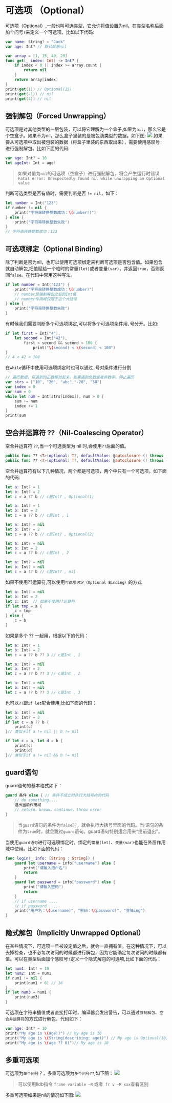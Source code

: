 # 可选项 （Optional）
可选项（Optional）,一般也叫可选类型，它允许将值设置为nil。在类型名称后面加个问号` ? `来定义一个可选项。比如以下代码:
```swift
var name: String? = "Jack"
var age: Int? // 默认就是nil

var array = [1, 15, 40, 29]
func get(_ index: Int) -> Int? {
    if index < 0 || index >= array.count {
        return nil
    }
    return array[index]
}
print(get(1)) // Optional(15)
print(get(-1)) // nil
print(get(4)) // nil
```

## 强制解包（Forced Unwrapping）
可选项是对其他类型的一层包装，可以将它理解为一个盒子,如果为`nil`，那么它是个空盒子。如果不为nil，那么盒子里装的是被包装类型的数据。如下图:
![](../imgs/swift/ios_swift_13.png)
如果要从可选项中取出被包装的数据（将盒子里装的东西取出来），需要使用感叹号` ! `进行强制解包。比如下面的代码:
```swift
var age: Int? = 10
let ageInt: Int = age!
```
>如果对值为`nil`的可选项（空盒子）进行强制解包，将会产生运行时错误`Fatal error: Unexpectedly found nil while unwrapping an Optional value`

判断可选类型是否有值时，需要判断是否 `!= nil`，如下：
```swift
let number = Int("123")
if number != nil {
    print("字符串转换整数成功：\(number!)")
} else {
    print("字符串转换整数失败")
}
// 字符串转换整数成功：123
```

## 可选项绑定（Optional Binding）
除了判断是否为nil，也可以使用可选项绑定来判断可选项是否包含值。如果包含就自动解包,把值赋给一个临时的常量`(let)`或者变量`(var)`，并返回`true`，否则返回`false`。在代码中常用这种写法。
```swift
if let number = Int("123") {
    print("字符串转换整数成功：\(number)")
    // number是强制解包之后的Int值
    // number作用域仅限于这个大括号
} else {
    print("字符串转换整数失败")
}
```
有时候我们需要判断多个可选项绑定,可以将多个可选项条件用`,`号分开。比如:
```swift
if let first = Int("4"),
    let second = Int("42"),
        first < second && second < 100 {
            print("\(second) < \(second) < 100")
}
// 4 < 42 < 100
```
在`while`循环中使用可选项绑定时也可以通过`,`号对条件进行分割
```swift
// 遍历数组，将遇到的正数都加起来，如果遇到负数或者非数字，停止遍历
var strs = ["10", "20", "abc","-20", "30"]
var index = 0
var sum = 0
while let num = Int(strs[index]), num > 0 {
    sum += num
    index += 1
}
print(sum
```

## 空合并运算符 ??（Nil-Coalescing Operator）
空合并运算符 `??`,当一个可选类型为 nil 时,会使用`??`后面的值。
```swift
public func ?? <T>(optional: T?, defaultValue: @autoclosure () throws -> T?) rethrows -> T?
public func ?? <T>(optional: T?, defaultValue: @autoclosure () throws -> T) rethrows -> T
```
空合并运算符有以下几种情况，两个都是可选项，两个中只有一个可选项，如下面的代码:
```swift
let a: Int? = 1
let b: Int? = 2
let c = a ?? b // c是Int? , Optional(1) 

let a: Int? = 1
let b: Int = 2
let c = a ?? b // c是Int , 1

let a: Int? = nil
let b: Int? = 2
let c = a ?? b // c是Int? , Optional(2)

let a: Int? = nil
let b: Int = 2
let c = a ?? b // c是Int , 2

let a: Int? = nil
let b: Int? = nil
let c = a ?? b // c是Int? , nil
```
如果不使用??运算符,可以使用`可选项绑定（Optional Binding）`的方式
```swift
let a: Int? = nil
let b: Int = 2
let c: Int  // 如果不使用??运算符
if let tmp = a {
    c = tmp
} else {
    c = b
}
```
如果是多个 ?? 一起用，根据以下的代码：
```swift
let a: Int? = 1
let b: Int? = 2
let c = a ?? b ?? 3 // c是Int , 1

let a: Int? = nil
let b: Int? = 2
let c = a ?? b ?? 3 // c是Int , 2

let a: Int? = nil
let b: Int? = nil
let c = a ?? b ?? 3 // c是Int , 3
```
也可以` ?? `跟` if let `配合使用,比如下面的代码：
```swift
let a: Int? = nil
let b: Int? = 2
if let c = a ?? b {
    print(c)
}// 类似于if a != nil || b != nil

if let c = a, let d = b {
    print(c)
    print(d)
}// 类似于if a != nil && b != nil
```

## guard语句
guard语句的基本格式如下：
```swift
guard 条件 else { // 条件不成立时执行大括号内的代码
    // do something....
    退出当前作用域
    // return、break、continue、throw error
}
```
>当`guard`语句的条件为`false`时，就会执行大括号里面的代码。当·语句的条件为`true`时，就会跳过`guard`语句。guard语句特别适合用来“提前退出”。

当使用`guard语句`进行可选项绑定时，绑定的`常量(let)`、`变量(var)`也能在外层作用域中使用。比如下面的代码：
```swift
func login(_ info: [String : String]) {
    guard let username = info["username"] else {
        print("请输入用户名")
        return
    }
    guard let password = info["password"] else {
        print("请输入密码")
        return
    }
    // if username ....
    // if password ....
    print("用户名：\(username)", "密码：\(password)", "登陆ing")
}
```

## 隐式解包（Implicitly Unwrapped Optional）
在某些情况下，可选项一旦被设定值之后，就会一直拥有值。在这种情况下，可以去掉检查，也不必每次访问的时候都进行解包，因为它能确定每次访问的时候都有值。可以在类型后面加个感叹号` ! `定义一个隐式解包的可选项,比如下面的代码：
```swift
let num1: Int! = 10
let num2: Int = num1
if num1 != nil {
    print(num1 + 6) // 16
}
if let num3 = num1 {
    print(num3)
}
```
可选项在字符串插值或者直接打印时，编译器会发出警告，可以通过`强制解包`、`空合并运算符`的方式进行解包，代码如下：
```swift
var age: Int? = 10
print("My age is \(age!)") // My age is 10
print("My age is \(String(describing: age))") // My age is Optional(10)
print("My age is \(age ?? 0)")// My age is 10
```

## 多重可选项
可选项为`单个问号`？，多重可选项为`多个问号??`,如下图：
![](../imgs/swift/ios_swift_14.png)
>可以使用lldb指令 `frame variable –R` 或者` fr v –R xxx`查看区别

多重可选项如果是nil的情况如下图:
![](../imgs/swift/ios_swift_15.png)
